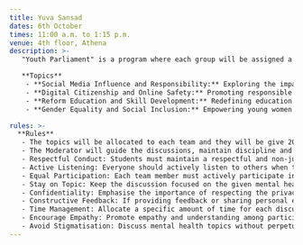 ```yaml
---
title: Yuva Sansad
dates: 6th October
times: 11:00 a.m. to 1:15 p.m.
venue: 4th floor, Athena
description: >-
   "Youth Parliament" is a program where each group will be assigned a topic on mental health for further deliberation and discussion.

   **Topics**
    - **Social Media Influence and Responsibility:** Exploring the impact of social media on youth attitudes, behaviours and mental health. Encouraging positive online activism and responsible content creation Discussing measures to counter online hate speech and misinformation.
    - **Digital Citizenship and Online Safety:** Promoting responsible and ethical online behaviour among young individuals. Strategies to combat cyber bullying, misinformation and online harassment. Ensuring online privacy and security for youth in the digital age.
    - **Reform Education and Skill Development:** Redefining education to equip the youth with relevant skills for the future job market.
    - **Gender Equality and Social Inclusion:** Empowering young women and addressing gender based discrimination and violence.

rules: >-
  **Rules**
   - The topics will be allocated to each team and they will be give 20 mins to present their ideas and thoughts.
   - The Moderator will guide the discussions, maintain discipline and enforce rules.
   - Respectful Conduct: Students must maintain a respectful and non-judgmental tone throughout the discussion.
   - Active Listening: Everyone should actively listen to others when they are speaking, without interrupting.
   - Equal Participation: Each team member must actively participate in giving ideas, plans and policies during the session.
   - Stay on Topic: Keep the discussion focused on the given mental health topic and avoid going off on unrelated tangents.
   - Confidentiality: Emphasise the importance of respecting the privacy and confidentiality of personal experiences shared during the discussion.
   - Constructive Feedback: If providing feedback or sharing personal experiences, it should be done in a constructive and supportive manner.
   - Time Management: Allocate a specific amount of time for each discussion to ensure that all topics are covered within the allotted timeframe.
   - Encourage Empathy: Promote empathy and understanding among participants, encouraging them to consider different perspectives.
   - Avoid Stigmatisation: Discuss mental health topics without perpetuating stereotypes or stigmatising individuals with mental health challenges.
---
```

